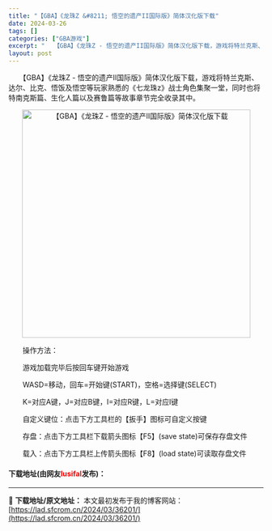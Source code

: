 ```yaml
---
title: "【GBA】《龙珠Z &#8211; 悟空的遗产II国际版》简体汉化版下载"
date: 2024-03-26
tags: []
categories: ["GBA游戏"]
excerpt: "　　【GBA】《龙珠Z - 悟空的遗产II国际版》简体汉化版下载，游戏将特兰克斯、达尔、比克、悟饭及悟空等玩家熟悉的《七龙珠z》战士角色集聚一堂，同时也将特南克斯篇、生化人篇以及赛鲁篇等故事章节完全收录其中。 　　操作方法： 　　游戏加载完毕后按回车键开始游戏 　　WASD=移动，回车=开始键(ST&hellip;"
layout: post
---
```


 <p>　　【GBA】《龙珠Z - 悟空的遗产II国际版》简体汉化版下载，游戏将特兰克斯、达尔、比克、悟饭及悟空等玩家熟悉的《七龙珠z》战士角色集聚一堂，同时也将特南克斯篇、生化人篇以及赛鲁篇等故事章节完全收录其中。</p> <p align="center"><img align="" border="0" src="https://lad.sfcrom.cn/wp-content/uploads/2024/03/20240326_6602647d6326c.png" width="451" alt="【GBA】《龙珠Z - 悟空的遗产II国际版》简体汉化版下载" /></p> <p>　　操作方法：</p> <p>　　游戏加载完毕后按回车键开始游戏</p> <p>　　WASD=移动，回车=开始键(START)，空格=选择键(SELECT)</p> <p>　　K=对应A键，J=对应B键，I=对应R键，L=对应I键</p> <p>　　自定义键位：点击下方工具栏的【扳手】图标可自定义按键</p> <p>　　存盘：点击下方工具栏下载箭头图标【F5】(save state)可保存存盘文件</p> <p>　　载入：点击下方工具栏上传箭头图标【F8】(load state)可读取存盘文件</p> <p><h4>下载地址(由网友<font color="red">lusifal</font>发布)：</h4></p> 

---
📖 **下载地址/原文地址：** 本文最初发布于我的博客网站：[https://lad.sfcrom.cn/2024/03/36201/](https://lad.sfcrom.cn/2024/03/36201/)
